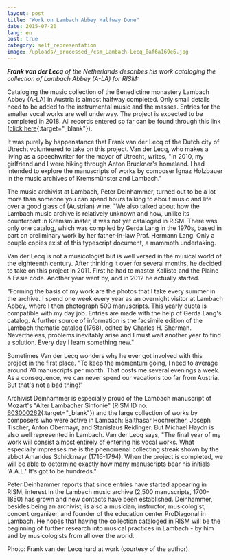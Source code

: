 ```yaml
---
layout: post
title: "Work on Lambach Abbey Halfway Done"
date: 2015-07-20
lang: en
post: true
category: self_representation
image: /uploads/_processed_/csm_Lambach-Lecq_0af6a169e6.jpg
---
```



**_Frank van der Lecq_** _of the Netherlands describes his work cataloging the collection of Lambach Abbey (A-LA) for RISM:_

Cataloging the music collection of the Benedictine monastery Lambach Abbey (A-LA) in Austria is almost halfway completed. Only small details need to be added to the instrumental music and the masses. Entries for the smaller vocal works are well underway. The project is expected to be completed in 2018. All records entered so far can be found through this link ([click here](https://opac.rism.info/search?View=rism&siglum=A-LA){:target="_blank"}).

It was purely by happenstance that Frank van der Lecq of the Dutch city of Utrecht volunteered to take on this project. Van der Lecq, who makes a living as a speechwriter for the mayor of Utrecht, writes, "In 2010, my girlfriend and I were hiking through Anton Bruckner's homeland. I had intended to explore the manuscripts of works by composer Ignaz Holzbauer in the music archives of Kremsmünster and Lambach."

The music archivist at Lambach, Peter Deinhammer, turned out to be a lot more than someone you can spend hours talking to about music and life over a good glass of (Austrian) wine. "We also talked about how the Lambach music archive is relatively unknown and how, unlike its counterpart in Kremsmünster, it was not yet cataloged in RISM. There was only one catalog, which was compiled by Gerda Lang in the 1970s, based in part on preliminary work by her father-in-law Prof. Hermann Lang. Only a couple copies exist of this typescript document, a mammoth undertaking.

Van der Lecq is not a musicologist but is well versed in the musical world of the eighteenth century. After thinking it over for several months, he decided to take on this project in 2011. First he had to master Kallisto and the Plaine & Easie code. Another year went by, and in 2012 he actually started.

"Forming the basis of my work are the photos that I take every summer in the archive. I spend one week every year as an overnight visitor at Lambach Abbey, where I then photograph 500 manuscripts. This yearly quota is compatible with my day job. Entries are made with the help of Gerda Lang's catalog. A further source of information is the facsimile edition of the Lambach thematic catalog (1768), edited by Charles H. Sherman. Nevertheless, problems inevitably arise and I must wait another year to find a solution. Every day I learn something new."

Sometimes Van der Lecq wonders why he ever got involved with this project in the first place. "To keep the momentum going, I need to average around 70 manuscripts per month. That costs me several evenings a week. As a consequence, we can never spend our vacations too far from Austria. But that's not a bad thing!"

Archivist Deinhammer is especially proud of the Lambach manuscript of Mozart's "Alter Lambacher Sinfonie" (RISM ID no. [603000262](https://opac.rism.info/search?id=603000262){:target="_blank"}) and the large collection of works by composers who were active in Lambach: Balthasar Hochreither, Joseph Tischer, Anton Obermayr, and Stanislaus Reidinger. But Michael Haydn is also well represented in Lambach. Van der Lecq says, "The final year of my work will consist almost entirely of entering his vocal works. What especially impresses me is the phenomenal collecting streak shown by the abbot Amandus Schickmayr (1716-1794). When the project is completed, we will be able to determine exactly how many manuscripts bear his initials 'A.A.L.' It's got to be hundreds."

Peter Deinhammer reports that since entries have started appearing in RISM, interest in the Lambach music archive (2,500 manuscripts, 1700-1850) has grown and new contacts have been established. Deinhammer, besides being an archivist, is also a musician, instructor, musicologist, concert organizer, and founder of the education center ProDiagonal in Lambach. He hopes that having the collection cataloged in RISM will be the beginning of further research into musical practices in Lambach - by him and by musicologists from all over the world.

Photo: Frank van der Lecq hard at work (courtesy of the author).



<script type="text/javascript">var switchTo5x=true;</script><script type="text/javascript" src="http://w.sharethis.com/button/buttons.js"></script><script type="text/javascript">stLight.options({publisher: "9b601438-1ce1-49d8-bfd7-9cff5df54c17", doNotHash: false, doNotCopy: false, hashAddressBar: false});</script>